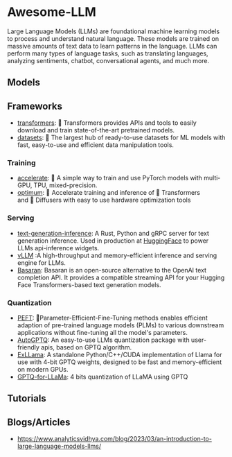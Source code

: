 # Awesome-LLM

Large Language Models (LLMs) are foundational machine learning models to process and understand natural language. These models are trained on massive amounts of text data to learn patterns in the language. LLMs can perform many types of language tasks, such as translating languages, analyzing sentiments, chatbot, conversational agents, and much more.

## Models

## Frameworks

* [transformers](https://github.com/huggingface/text-generation-inference): 🤗 Transformers provides APIs and tools to easily download and train state-of-the-art pretrained models.
* [datasets](https://github.com/huggingface/datasets): 🤗 The largest hub of ready-to-use datasets for ML models with fast, easy-to-use and efficient data manipulation tools.

### Training

* [accelerate](https://github.com/huggingface/accelerate): 🚀 A simple way to train and use PyTorch models with multi-GPU, TPU, mixed-precision.
* [optimum](https://github.com/huggingface/optimum): 🚀 Accelerate training and inference of 🤗 Transformers and 🤗 Diffusers with easy to use hardware optimization tools

### Serving

* [text-generation-inference](https://github.com/huggingface/text-generation-inference): A Rust, Python and gRPC server for text generation inference. Used in production at [HuggingFace](https://huggingface.co/) to power LLMs api-inference widgets.
* [vLLM](https://github.com/vllm-project/vllm) :A high-throughput and memory-efficient inference and serving engine for LLMs.
* [Basaran](https://github.com/hyperonym/basaran): Basaran is an open-source alternative to the OpenAI text completion API. It provides a compatible streaming API for your Hugging Face Transformers-based text generation models.

### Quantization

* [PEFT](https://github.com/huggingface/peft): 🤗Parameter-Efficient-Fine-Tuning methods enables efficient adaption of pre-trained language models (PLMs) to various downstream applications without fine-tuning all the model's parameters. 
* [AutoGPTQ](https://github.com/PanQiWei/AutoGPTQ): An easy-to-use LLMs quantization package with user-friendly apis, based on GPTQ algorithm.
* [ExLLama](https://github.com/turboderp/exllama): A standalone Python/C++/CUDA implementation of Llama for use with 4-bit GPTQ weights, designed to be fast and memory-efficient on modern GPUs.
* [GPTQ-for-LLaMa](https://github.com/qwopqwop200/GPTQ-for-LLaMa): 4 bits quantization of LLaMA using GPTQ

## Tutorials



## Blogs/Articles

* https://www.analyticsvidhya.com/blog/2023/03/an-introduction-to-large-language-models-llms/



